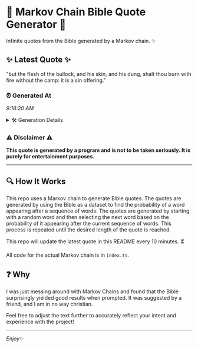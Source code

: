 # 📖 Markov Chain Bible Quote Generator 📖

Infinite quotes from the Bible generated by a Markov chain. ✨

## ✨ Latest Quote ✨
"but the flesh of the bullock, and his skin, and his dung, shalt thou burn with fire without the camp: it is a sin offering."

### ⏰ Generated At
*9:18:20 AM*

<details>
    <summary>🛠️ Generation Details</summary>
    <p>
        <strong>🌱 Seed:</strong> but<br>
        <strong>🔄 Iterations:</strong> 24<br>
        <strong>📜 Context History:</strong><br>[ but ]: the<br>[ but, the ]: flesh<br>[ but, the, flesh ]: of<br>[ but, the, flesh, of ]: the<br>[ but, the, flesh, of, the ]: bullock,<br>[ but, the, flesh, of, the, bullock, ]: and<br>[ the, flesh, of, the, bullock,, and ]: his<br>[ flesh, of, the, bullock,, and, his ]: skin,<br>[ of, the, bullock,, and, his, skin, ]: and<br>[ the, bullock,, and, his, skin,, and ]: his<br>[ bullock,, and, his, skin,, and, his ]: dung,<br>[ and, his, skin,, and, his, dung, ]: shalt<br>[ his, skin,, and, his, dung,, shalt ]: thou<br>[ skin,, and, his, dung,, shalt, thou ]: burn<br>[ and, his, dung,, shalt, thou, burn ]: with<br>[ his, dung,, shalt, thou, burn, with ]: fire<br>[ dung,, shalt, thou, burn, with, fire ]: without<br>[ shalt, thou, burn, with, fire, without ]: the<br>[ thou, burn, with, fire, without, the ]: camp:<br>[ burn, with, fire, without, the, camp: ]: it<br>[ with, fire, without, the, camp:, it ]: is<br>[ fire, without, the, camp:, it, is ]: a<br>[ without, the, camp:, it, is, a ]: sin<br>[ the, camp:, it, is, a, sin ]: offering.<br>
    </p>
</details>

### ⚠️ Disclaimer ⚠️
**This quote is generated by a program and is not to be taken seriously. It is purely for entertainment purposes.**

---

## 🔍 How It Works

This repo uses a Markov chain to generate Bible quotes. The quotes are generated by using the Bible as a dataset to find the probability of a word appearing after a sequence of words. The quotes are generated by starting with a random word and then selecting the next word based on the probability of it appearing after the current sequence of words. This process is repeated until the desired length of the quote is reached.

This repo will update the latest quote in this README every 10 minutes. ⏳

All code for the actual Markov chain is in `index.ts`.

## ❓ Why

I was just messing around with Markov Chains and found that the Bible surprisingly yielded good results when prompted. 
It was suggested by a friend, and I am in no way christian.

Feel free to adjust the text further to accurately reflect your intent and experience with the project!

---

*Enjoy*✨
